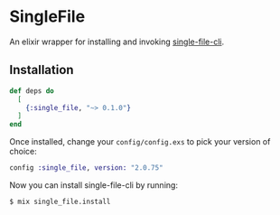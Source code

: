 # SingleFile

An elixir wrapper for installing and invoking [single-file-cli](https://github.com/gildas-lormeau/single-file-cli).

## Installation

```elixir
def deps do
  [
    {:single_file, "~> 0.1.0"}
  ]
end
```

Once installed, change your `config/config.exs` to pick your version of choice:

```elixir
config :single_file, version: "2.0.75"
```
Now you can install single-file-cli by running:

```shell
$ mix single_file.install
```

